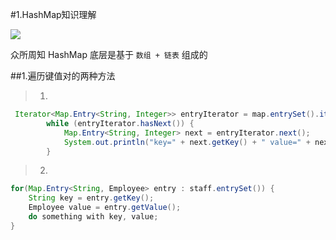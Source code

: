 #1.HashMap知识理解

![](https://ws1.sinaimg.cn/large/006tNc79gy1ftiv16vu4aj30i30k4q47.jpg)

众所周知 HashMap 底层是基于 `数组 + 链表` 组成的

##1.遍历键值对的两种方法

>1.
```java
 Iterator<Map.Entry<String, Integer>> entryIterator = map.entrySet().iterator();
        while (entryIterator.hasNext()) {
            Map.Entry<String, Integer> next = entryIterator.next();
            System.out.println("key=" + next.getKey() + " value=" + next.getValue());
        }
```

>2.
```java
for(Map.Entry<String, Employee> entry : staff.entrySet()) {
	String key = entry.getKey();
	Employee value = entry.getValue();
	do something with key, value;
}
```